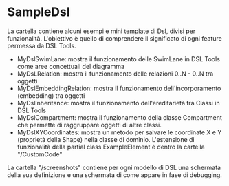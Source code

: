 # SampleDsl

La cartella contiene alcuni esempi e mini template di Dsl, divisi per funzionalità.
L'obiettivo è quello di comprendere il significato di ogni feature permessa da DSL Tools.

- MyDslSwimLane: mostra il funzionamento delle SwimLane in DSL Tools come aree concettuali del diagramma
- MyDsLRelation: mostra il funzionamento delle relazioni 0..N - 0..N tra oggetti
- MyDslEmbeddingRelation: mostra il funzionamento dell'incorporamento (embedding) tra oggetti
- MyDslInheritance: mostra il funzionamento dell'ereditarietà tra Classi in DSL Tools
- MyDslCompartment: mostra il funzionamento della classe Compartment che permette di raggruppare oggetti di altre classi.
- MyDslXYCoordinates: mostra un metodo per salvare le coordinate X e Y (proprietà della Shape) nella classe di dominio. L'estensione di funzionalità della partial class ExampleElement è dentro la cartella "/CustomCode"

La cartella "/screenshots" contiene per ogni modello di DSL una schermata della sua definizione e una schermata di come appare in fase di debugging.